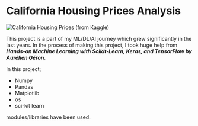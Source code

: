 # California Housing Prices Analysis

![California Housing Prices (from Kaggle)](https://raw.githubusercontent.com/cmd-master/std-handson/241e128a86df02b5a909f09a7fd54b4c7f23de36/california-heatmap.png)

This project is a part of my ML/DL/AI journey which grew significantly in the last years.
In the process of making this project, I took huge help from ***Hands-on Machine Learning with Scikit-Learn, Keras, and TensorFlow by Aurélien Géron***.

In this project;
- Numpy
- Pandas
- Matplotlib
- os
- sci-kit learn

modules/libraries have been used.
